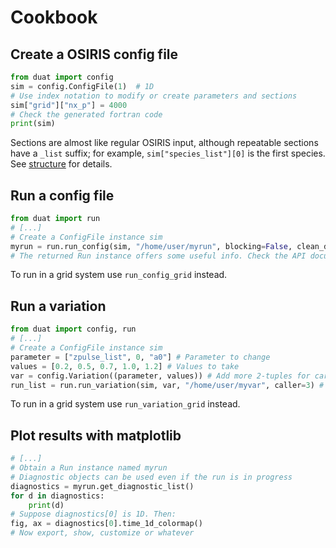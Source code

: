 # Cookbook

## Create a OSIRIS config file
```python
from duat import config
sim = config.ConfigFile(1)  # 1D
# Use index notation to modify or create parameters and sections
sim["grid"]["nx_p"] = 4000
# Check the generated fortran code
print(sim)
```
Sections are almost like regular OSIRIS input, although repeatable sections have a `_list` suffix; for example,
`sim["species_list"][0]` is the first species. See [structure](structure.html) for details.

## Run a config file
```python
from duat import run
# [...]
# Create a ConfigFile instance sim
myrun = run.run_config(sim, "/home/user/myrun", blocking=False, clean_dir=True)
# The returned Run instance offers some useful info. Check the API documentation
```
To run in a grid system use `run_config_grid` instead.

## Run a variation
```python
from duat import config, run
# [...]
# Create a ConfigFile instance sim
parameter = ["zpulse_list", 0, "a0"] # Parameter to change
values = [0.2, 0.5, 0.7, 1.0, 1.2] # Values to take
var = config.Variation((parameter, values)) # Add more 2-tuples for cartesian product of parameter variation
run_list = run.run_variation(sim, var, "/home/user/myvar", caller=3) # Create three threads executing simulations
```
To run in a grid system use `run_variation_grid` instead.

## Plot results with matplotlib
```python
# [...]
# Obtain a Run instance named myrun
# Diagnostic objects can be used even if the run is in progress
diagnostics = myrun.get_diagnostic_list()
for d in diagnostics:
    print(d)
# Suppose diagnostics[0] is 1D. Then:
fig, ax = diagnostics[0].time_1d_colormap()
# Now export, show, customize or whatever
```
